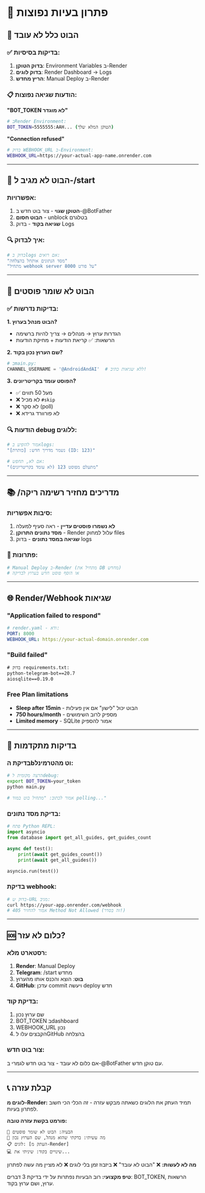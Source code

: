 # 🔧 פתרון בעיות נפוצות

## 🚨 הבוט כלל לא עובד

### ✅ בדיקות בסיסיות:
1. **בדוק הטוקן**: Environment Variables ב-Render
2. **בדוק לוגים**: Render Dashboard → Logs
3. **הריץ מחדש**: Manual Deploy ב-Render

### 📋 הודעות שגיאה נפוצות:

**"BOT_TOKEN לא מוגדר"**
```bash
# בRender Environment:
BOT_TOKEN=5555555:AAH... (הטוקן המלא שלך)
```

**"Connection refused"**
```bash
# בדוק WEBHOOK_URL ב-Environment:
WEBHOOK_URL=https://your-actual-app-name.onrender.com
```

---

## 💬 הבוט לא מגיב ל-/start

### אפשרויות:
1. **הטוקן שגוי** - צור בוט חדש ב-@BotFather
2. **הבוט חסום** - unblock בטלגרם
3. **שגיאה בקוד** - בדוק Logs

### 🔍 איך לבדוק:
```bash
# בדוק בlogs אם רואים:
"מסד הנתונים אותחל בהצלחה"
"מתחיל webhook server על פורט 8000"
```

---

## 📝 הבוט לא שומר פוסטים

### ✅ בדיקות נדרשות:

**1. הבוט מנהל בערוץ?**
- הגדרות ערוץ → מנהלים → צריך להיות ברשימה
- הרשאות: ✅ קריאת הודעות + מחיקת הודעות

**2. שם הערוץ נכון בקוד?**
```python
# בmain.py:
CHANNEL_USERNAME = '@AndroidAndAI'  # ללא שגיאות כתיב!
```

**3. הפוסט עומד בקריטריונים?**
- ✅ מעל 50 תווים
- ❌ לא מכיל `#skip`
- ❌ לא סקר (poll)
- ❌ לא פורוורד גרידא

### 🔍 הודעות debug ללוגים:
```bash
# אמור להופיע בlogs:
"נשמר מדריך חדש: [כותרת] (ID: 123)"

# אם לא, תחפש:
"מתעלם מפוסט 123 (לא עומד בקריטריונים)"
```

---

## 📚 /מדריכים מחזיר רשימה ריקה

### סיבות אפשריות:
1. **לא נשמרו פוסטים עדיין** - ראה סעיף למעלה
2. **מסד נתונים התרוקן** - Render עלול למחוק files
3. **שגיאה במסד נתונים** - בדוק logs

### 🔄 פתרונות:
```bash
# Manual Deploy ב-Render (מתחיל את DB מחדש)
# או הוסף פוסט חדש בערוץ לבדיקה
```

---

## 🌐 Render/Webhook שגיאות

### "Application failed to respond"
```yaml
# render.yaml - ודא:
PORT: 8000
WEBHOOK_URL: https://your-actual-domain.onrender.com
```

### "Build failed"
```txt
# בדוק requirements.txt:
python-telegram-bot==20.7
aiosqlite==0.19.0
```

### Free Plan limitations
- **Sleep after 15min** - הבוט יכול "לישון" אם אין פעילות
- **750 hours/month** - מספיק לרוב השימושים
- **Limited memory** - SQLite אמור להספיק

---

## 🔧 בדיקות מתקדמות

### בדיקת הbוט מהטרמינל:
```bash
# הרצה מקומית לdebug:
export BOT_TOKEN=your_token
python main.py

# אמור לכתוב: "מתחיל בוט במוד polling..."
```

### בדיקת מסד נתונים:
```python
# פתח Python REPL:
import asyncio
from database import get_all_guides, get_guides_count

async def test():
    print(await get_guides_count())
    print(await get_all_guides())

asyncio.run(test())
```

### בדיקת webhook:
```bash
# בדוק ש-URL מגיב:
curl https://your-app.onrender.com/webhook
# אמור להחזיר 405 Method Not Allowed (זה בסדר!)
```

---

## 🆘 כלום לא עזר?

### רסטארט מלא:
1. **Render**: Manual Deploy
2. **Telegram**: /start מחדש
3. **בוט**: הוצא והכנס אותו מהערוץ
4. **GitHub**: עדכן commit ויעשה deploy חדש

### בדיקת קוד:
1. שם ערוץ נכון
2. BOT_TOKEN בdashboard 
3. WEBHOOK_URL נכון
4. הקבצים עלו לGitHub בהצלחה

### צור בוט חדש:
אם כלום לא עובד - צור בוט חדש לגמרי ב-@BotFather עם טוקן חדש.

---

## 📞 קבלת עזרה

**לוגים מ-Render:**
תמיד העתק את הלוגים כשאתה מבקש עזרה - זה הכלי הכי חשוב לפתרון בעיות.

**פורמט בקשת עזרה טובה:**
```
🔴 הבעיה: הבוט לא שומר פוסטים
🔧 מה עשיתי: בדקתי שהוא מנהל, שם הערוץ נכון
📋 לוגים: [העתק מ-Render]
💻 שינויים בקוד: שיניתי את...
```

**מה לא לעשות:**
❌ "הבוט לא עובד"
❌ ביזבוז זמן בלי לוגים
❌ לא מציין מה עשה לפתרון

**טיפ מקצועי:**
רוב הבעיות נפתרות על ידי בדיקת 3 דברים: BOT_TOKEN, הרשאות ערוץ, ושם ערוץ בקוד.
